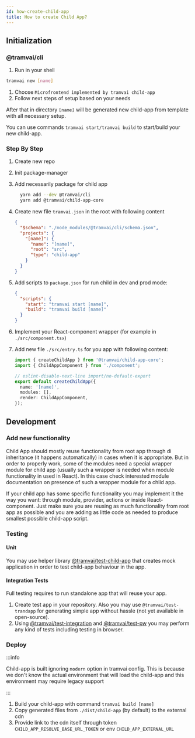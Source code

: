 ```yaml
---
id: how-create-child-app
title: How to create Child App?
---
```


## Initialization

### @tramvai/cli

1. Run in your shell

```sh
tramvai new [name]
```

1. Choose `Microfrontend implemented by tramvai child-app`
1. Follow next steps of setup based on your needs

After that in directory `[name]` will be generated new child-app from template with all necessary setup.

You can use commands `tramvai start/tramvai build` to start/build your new child-app.

### Step By Step

1. Create new repo
1. Init package-manager
1. Add necessarily package for child app
   ```sh
     yarn add --dev @tramvai/cli
     yarn add @tramvai/child-app-core
   ```
1. Create new file `tramvai.json` in the root with following content
   ```json
   {
     "$schema": "./node_modules/@tramvai/cli/schema.json",
     "projects": {
       "[name]": {
         "name": "[name]",
         "root": "src",
         "type": "child-app"
       }
     }
   }
   ```
1. Add scripts to `package.json` for run child in dev and prod mode:

   ```json
   {
     "scripts": {
       "start": "tramvai start [name]",
       "build": "tramvai build [name]"
     }
   }
   ```

1. Implement your React-component wrapper (for example in `./src/component.tsx`)
1. Add new file `./src/entry.ts` for you app with following content:

   ```ts
   import { createChildApp } from '@tramvai/child-app-core';
   import { ChildAppComponent } from './component';

   // eslint-disable-next-line import/no-default-export
   export default createChildApp({
     name: '[name]',
     modules: [],
     render: ChildAppComponent,
   });
   ```

## Development

### Add new functionality

Child App should mostly reuse functionality from root app through di inheritance (it happens automatically) in cases when it is appropriate. But in order to properly work, some of the modules need a special wrapper module for child app (usually such a wrapper is needed when module functionality in used in React). In this case check interested module documentation on presence of such a wrapper module for a child app.

If your child app has some specific functionality you may implement it the way you want: through module, provider, actions or inside React-component. Just make sure you are reusing as much functionality from root app as possible and you are adding as little code as needed to produce smallest possible child-app script.

### Testing

#### Unit

You may use helper library [@tramvai/test-child-app](references/tramvai/test/child-app.md) that creates mock application in order to test child-app behaviour in the app.

#### Integration Tests

Full testing requires to run standalone app that will reuse your app.

1. Create test app in your repository. Also you may use `@tramvai/test-trandapp` for generating simple app without hassle (not yet available in open-source).
2. Using [@tramvai/test-integration](references/tramvai/test/integration.md) and [@tramvai/test-pw](references/tramvai/test/playwright.md) you may perform any kind of tests including testing in browser.

### Deploy

:::info

Child-app is built ignoring `modern` option in tramvai config. This is because we don't know the actual environment that will load the child-app and this environment may require legacy support

:::

1. Build your child-app with command `tramvai build [name]`
2. Copy generated files from `./dist/child-app` (by default) to the external cdn
3. Provide link to the cdn itself through token `CHILD_APP_RESOLVE_BASE_URL_TOKEN` or env `CHILD_APP_EXTERNAL_URL`
